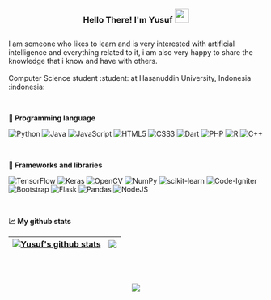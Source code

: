 <h3 align="center">
  Hello There! I'm Yusuf
  <img src="https://media.giphy.com/media/hvRJCLFzcasrR4ia7z/giphy.gif" width="28">
</h3>

##
<p>I am someone who likes to learn and is very interested with artificial intelligence and everything related to it, i am also very happy to share the knowledge that i know and have with others.<br><br> Computer Science student :student: at Hasanuddin University, Indonesia :indonesia: </p>

<br>


**:page_facing_up: Programming language**
<div>

![Python](https://img.shields.io/badge/python-3670A0?style=for-the-badge&logo=python&logoColor=ffdd54)
![Java](https://img.shields.io/badge/java-%23ED8B00.svg?style=for-the-badge&logo=java&logoColor=white)
![JavaScript](https://img.shields.io/badge/javascript-%23323330.svg?style=for-the-badge&logo=javascript&logoColor=%23F7DF1E)
![HTML5](https://img.shields.io/badge/html5-%23E34F26.svg?style=for-the-badge&logo=html5&logoColor=white)
![CSS3](https://img.shields.io/badge/css3-%231572B6.svg?style=for-the-badge&logo=css3&logoColor=white)
![Dart](https://img.shields.io/badge/dart-%230175C2.svg?style=for-the-badge&logo=dart&logoColor=white)
![PHP](https://img.shields.io/badge/php-%23777BB4.svg?style=for-the-badge&logo=php&logoColor=white)
![R](https://img.shields.io/badge/r-%23276DC3.svg?style=for-the-badge&logo=r&logoColor=white)
![C++](https://img.shields.io/badge/c++-%2300599C.svg?style=for-the-badge&logo=c%2B%2B&logoColor=white)

</div>

<br>

**:toolbox: Frameworks and libraries**
<div>

![TensorFlow](https://img.shields.io/badge/TensorFlow-%23FF6F00.svg?style=for-the-badge&logo=TensorFlow&logoColor=white)
![Keras](https://img.shields.io/badge/Keras-%23D00000.svg?style=for-the-badge&logo=Keras&logoColor=white)
![OpenCV](https://img.shields.io/badge/opencv-%23white.svg?style=for-the-badge&logo=opencv&logoColor=white)
![NumPy](https://img.shields.io/badge/numpy-%23013243.svg?style=for-the-badge&logo=numpy&logoColor=white)
![scikit-learn](https://img.shields.io/badge/scikit--learn-%23F7931E.svg?style=for-the-badge&logo=scikit-learn&logoColor=white)
![Code-Igniter](https://img.shields.io/badge/CodeIgniter-%23EF4223.svg?style=for-the-badge&logo=codeIgniter&logoColor=white)
![Bootstrap](https://img.shields.io/badge/bootstrap-%23563D7C.svg?style=for-the-badge&logo=bootstrap&logoColor=white)
![Flask](https://img.shields.io/badge/flask-%23000.svg?style=for-the-badge&logo=flask&logoColor=white)
![Pandas](https://img.shields.io/badge/pandas-%23150458.svg?style=for-the-badge&logo=pandas&logoColor=white)
![NodeJS](https://img.shields.io/badge/node.js-6DA55F?style=for-the-badge&logo=node.js&logoColor=white)

</div>

<br>

**:chart_with_upwards_trend: My github stats**
<div align='center'>

| <a href="https://github.com/anuraghazra/github-readme-stats"><img align="center" src="https://github-readme-stats.vercel.app/api?username=YusufSyam&show_icons=true&include_all_commits=true&count_private=true&theme=buefy&hide_border=true" alt="Yusuf's github stats" /></a> | <a href="https://github.com/anuraghazra/github-readme-stats"><img align="center" src="https://github-readme-stats.vercel.app/api/top-langs/?username=YusufSyam&langs_count=9theme=buefy&hide_border=true&hide=jupyter%20notebook,css&layout=compact" /></a> |
| ------------- | ------------- |

 </div>

<br>
<br>

<div align='center'>
  
![](https://komarev.com/ghpvc/?username=YusufSyam&color=ff6f00&style=for-the-badge&label=Views)
 
</div>

<!-- ----------------------------------------------------------------- Graveyard ----------------------------------------------------------------- -->
<!-- ----------------------------------------------------------------- Graveyard ----------------------------------------------------------------- -->
<!-- ----------------------------------------------------------------- Graveyard ----------------------------------------------------------------- -->
<!-- ----------------------------------------------------------------- Graveyard ----------------------------------------------------------------- -->
<!-- <p align='center'>
<img src="https://img.shields.io/badge/<handle>%20-%23E4405F.svg?&style=for-the-badge&logo=Instagram&logoColor=white"/>
<img src="https://img.shields.io/badge/linkedin%20-%230077B5.svg?&style=for-the-badge&logo=linkedin&logoColor=white"/>
<img src="https://img.shields.io/badge/github%20-%23121011.svg?&style=for-the-badge&logo=github&logoColor=white"/>
</p> -->

<!-- [![GitHub stats](https://github-readme-stats.vercel.app/api?username=YusufSyam&show_icons=true&include_all_commits=true&count_private=true&theme=buefy)](https://github.com/YusufSyam/github-readme-stats) -->
 <div align="center">
<!-- <a href="https://github.com/YusufSyam/github-readme-stats">
  <img src="https://github-readme-stats.vercel.app/api/top-langs/?username=YusufSyam&langs_count=9theme=buefy&hide_border=true&hide=jupyter%20notebook,css&layout=compact" />
</a> -->
 </div>
<!-- [![Top Langs](https://github-readme-stats.vercel.app/api/top-langs/?username=YusufSyam&langs_count=10&theme=buefy&hide_border=true&hide=jupyter%20notebook&layout=compact)](https://github.com/anuraghazra/github-readme-stats) -->
